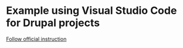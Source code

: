 # Example using Visual Studio Code for Drupal projects

[Follow official instruction](https://code.visualstudio.com/docs/devcontainers/tutorial)
